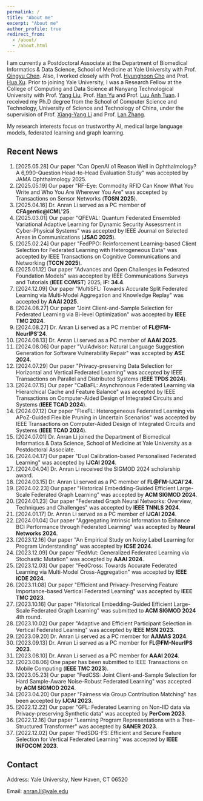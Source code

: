 ```yaml
---
permalink: /
title: "About me"
excerpt: "About me"
author_profile: true
redirect_from: 
  - /about/
  - /about.html
---
```

I am currently a Postdoctoral Associate at the Department of Biomedical Informatics & Data Science, School of Medicine at Yale University with Prof. [Qingyu Chen](https://sites.google.com/view/qingyuchen/home). Also, I worked closely with Prof. [Hyunghoon Cho](https://hhcho.com/) and Prof. [Hua Xu](https://medicine.yale.edu/profile/hua-xu/). Prior to joining Yale University, I was a Research Fellow at the College of Computing and Data Science at Nanyang Technological University with Prof. [Yang Liu](https://personal.ntu.edu.sg/yangliu/), Prof. [Han Yu](https://personal.ntu.edu.sg/han.yu/) and Prof. [Luu Anh Tuan](https://tuanluu.github.io/). I received my Ph.D degree from the School of Computer Science and Technology, University of Science and Technology of China, under the supervision of Prof. [Xiang-Yang Li](http://staff.ustc.edu.cn/~xiangyangli/index.html) and Prof. [Lan Zhang](http://cs.ustc.edu.cn/2020/0706/c23235a460088/page.htm). 

My research interests focus on trustworthy AI, medical large language models, federated learning and graph learning. 


Recent News
------
1. [2025.05.28] Our paper "Can OpenAI o1 Reason Well in Ophthalmology? A 6,990-Question Head-to-Head Evaluation Study" was accepted by JAMA Ophthalmology 2025. 
2. [2025.05.19] Our paper "RF-Eye: Commodity RFID Can Know What You Write and Who You Are Wherever You Are" was accepted by Transactions on Sensor Networks (**TOSN 2025**). 
3. [2025.04.16] Dr. Anran Li served as a PC member of **CFAgentic@ICML'25**. 
4. [2025.03.01] Our paper "QFEVAL: Quantum Federated Ensembled Variational Adaptive Learning for Dynamic Security Assessment in Cyber-Physical Systems" was accepted by IEEE Journal on Selected Areas in Communications (**JSAC 2025**). 
5. [2025.02.24] Our paper "FedPPO: Reinforcement Learning-based Client Selection for Federated Learning with Heterogeneous Data" was accepted by IEEE Transactions on Cognitive Communications and Networking (**TCCN 2025**). 
6. [2025.01.12] Our paper "Advances and Open Challenges in Federated Foundation Models" was accepted by IEEE Communications Surveys and Tutorials (**IEEE COMST**) 2025, **IF: 34.4**. 
7. [2024.12.09] Our paper "MultiSFL: Towards Accurate Split Federated Learning via Multi-Model Aggregation and Knowledge Replay" was accepted by **AAAI 2025**. 
8. [2024.08.27] Our paper "Joint Client-and-Sample Selection for Federated Learning via Bi-level Optimization" was accepted by **IEEE TMC 2024**.
9. [2024.08.27] Dr. Anran Li served as a PC member of **FL@FM-NeurIPS'24**. 
10. [2024.08.13] Dr. Anran Li served as a PC member of **AAAI 2025**.
11. [2024.08.06] Our paper "VulAdvisor: Natural Language Suggestion Generation for Software Vulnerability Repair" was accepted by **ASE 2024**. 
12. [2024.07.29] Our paper "Privacy-preserving Data Selection for Horizontal and Vertical Federated Learning" was accepted by IEEE Transactions on Parallel and Distributed Systems (**IEEE TPDS 2024**). 
13. [2024.07.15] Our paper "CaBaFL: Asynchronous Federated Learning via Hierarchical Cache and Feature Balance" was accepted by IEEE Transactions on Computer-Aided Design of Integrated Circuits and Systems (**IEEE TCAD 2024**). 
14. [2024.07.12] Our paper "FlexFL: Heterogeneous Federated Learning via APoZ-Guided Flexible Pruning in Uncertain Scenarios" was accepted by IEEE Transactions on Computer-Aided Design of Integrated Circuits and Systems (**IEEE TCAD 2024**). 
15. [2024.07.01] Dr. Anran Li joined the Department of Biomedical Informatics & Data Science, School of Medicine at Yale University as a Postdoctoral Associate. 
16. [2024.04.17] Our paper "Dual Calibration-based Personalised Federated Learning" was accepted by **IJCAI 2024**. 
17. [2024.04.04] Dr. Anran Li received the SIGMOD 2024 scholarship award. 
18. [2024.03.15] Dr. Anran Li served as a PC member of **FL@FM-IJCAI'24**. 
19. [2024.02.23] Our paper "Historical Embedding-Guided Efficient Large-Scale Federated Graph Learning" was accepted by **ACM SIGMOD 2024**. 
20. [2024.01.23] Our paper "Federated Graph Neural Networks: Overview, Techniques and Challenges" was accepted by **IEEE TNNLS 2024**.
21. [2024.01.17] Dr. Anran Li served as a PC member of **IJCAI 2024**.
22. [2024.01.04] Our paper "Aggregating Intrinsic Information to Enhance BCI Performance through Federated Learning" was accepted by **Neural Networks 2024**. 
23. [2023.12.16] Our paper "An Empirical Study on Noisy Label Learning for Program Understanding" was accepted by **ICSE 2024**.
24. [2023.12.09] Our paper "FedMut: Generalized Federated Learning via Stochastic Mutation" was accepted by **AAAI 2024**. 
25. [2023.12.03] Our paper "FedCross: Towards Accurate Federated Learning via Multi-Model Cross-Aggregation" was accepted by **IEEE ICDE 2024**.
26. [2023.11.08] Our paper "Efficient and Privacy-Preserving Feature Importance-based Vertical Federated Learning" was accepted by **IEEE TMC 2023**. 
27. [2023.10.16] Our paper "Historical Embedding-Guided Efficient Large-Scale Federated Graph Learning" was submitted to **ACM SIGMOD 2024** 4th round.
28. [2023.10.02] Our paper "Adaptive and Efficient Participant Selection in Vertical Federated Learning" was accepted by **IEEE MSN 2023**.
29. [2023.09.20] Dr. Anran Li served as a PC member for **AAMAS 2024**.
30. [2023.09.13] Dr. Anran Li served as a PC member for **FL@FM-NeurIPS 2023**. 
31. [2023.08.10] Dr. Anran Li served as a PC member for **AAAI 2024**.
32. [2023.08.06] One paper has been submitted to IEEE Transactions on Mobile Computing (**IEEE TMC 2023**).
33. [2023.05.23] Our paper "FedCSS: Joint Client-and-Sample Selection for Hard Sample-Aware Noise-Robust Federated Learning" was accepted by **ACM SIGMOD 2024**. 
34. [2023.04.20] Our paper "Fairness via Group Contribution Matching" has been accepted by **IJCAI 2023**.
35. [2022.12.22] Our paper "GFL: Federated Learning on Non-IID data via Privacy-preserving Synthetic data" was accepted by **PerCom 2023**.
36. [2022.12.16] Our paper "Learning Program Representations with a Tree-Structured Transformer" was accepted by **SANER 2023**.
37. [2022.12.02] Our paper "FedSDG-FS: Efficient and Secure Feature Selection for Vertical Federated Learning" was accepted by **IEEE INFOCOM 2023**. 


## Contact

Address: Yale University, New Haven, CT 06520

Email: anran.li@yale.edu 




